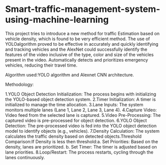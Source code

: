 # Smart-traffic-management-system-using-machine-learning
This project tries to introduce a new method for traffic Estimation based on vehicle density, which is found to be very efficient method. 
The use of YOLOalgorithm proved to be effective in accurately and quickly identifying and tracking vehicles and the AlexNet could successfully identify the features of the video inclusive of the type, color and size of the vehicles present in the video. Automatically detects and prioritizes emergency vehicles, reducing their travel time.

Algorithm used:YOLO algorithm and Alexnet CNN architecture.

Methodology:

1.YOLO Object Detection Initialization: The process begins with initializing the YOLO-based object detection system.
2.Timer Initialization: A timer is initialized to manage the time allocation.
3.Lane Inputs: The system monitors multiple lanes (Lane 1, Lane 2, Lane 3, Lane 4).
4.Capture Video: Video feed from the selected lane is captured.
5.Video Pre-Processing: The captured video is pre-processed for object detection.
6.YOLO Object Detection: The pre-processed video is fed into the YOLO object detection model to identify objects (e.g., vehicles).
7.Density Calculation: The system calculates the traffic density based on detected objects.Threshold Comparison:If Density is less then threshold:a. Set Priorities: Based on the density, lanes are prioritized.                                                                                                                                                        b. Set Timer: The timer is adjusted based on lane priorities.
8.Loop/Restart: The process restarts, cycling through the lanes continuously.
